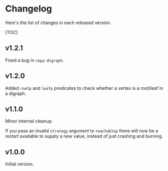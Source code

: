 Changelog
=========

Here's the list of changes in each released version.

[TOC]

v1.2.1
------

Fixed a bug in `copy-digraph`.

v1.2.0
------

Added `rootp` and `leafp` predicates to check whether a vertex is a root/leaf in
a digraph.

v1.1.0
------

Minor internal cleanup.

If you pass an invalid `strategy` argument to `reachablep` there will now be
a restart available to supply a new value, instead of just crashing and burning.

v1.0.0
------

Initial version.
